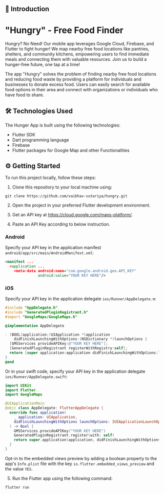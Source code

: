 ## 🚀 Introduction

# "Hungry" - Free Food Finder
<p>Hungry? No Need! Our mobile app leverages Google Cloud, Firebase, and Flutter to fight hunger! We map nearby free food locations like pantries, shelters, and community kitchens, empowering users to find immediate meals and connecting them with valuable resources. Join us to build a hunger-free future, one tap at a time!</p>

<p>The app "Hungry" solves the problem of finding nearby free food locations and reducing food waste by providing a platform for individuals and businesses to donate excess food. Users can easily search for available food options in their area and connect with organizations or individuals who have food to share.</p>

## 🛠️ Technologies Used

The Hunger App is built using the following technologies:

- Flutter SDK
- Dart programming language
- Firebase 
- Flutter packages for Google Map and other Functionalities



## ⚙️ Getting Started

To run this project locally, follow these steps:

1. Clone this repository to your local machine using:
```
git clone https://github.com/vaibhav-sutariya/hungry.git
```

2. Open the project in your preferred Flutter development environment.

3. Get an API key at <https://cloud.google.com/maps-platform/>.

4. Paste an API Key according to below instruction.

### Android

Specify your API key in the application manifest `android/app/src/main/AndroidManifest.xml`:

```xml
<manifest ...
  <application ...
    <meta-data android:name="com.google.android.geo.API_KEY"
               android:value="YOUR KEY HERE"/>
```

### iOS

Specify your API key in the application delegate `ios/Runner/AppDelegate.m`:

```objectivec
#include "AppDelegate.h"
#include "GeneratedPluginRegistrant.h"
#import "GoogleMaps/GoogleMaps.h"

@implementation AppDelegate

- (BOOL)application:(UIApplication *)application
    didFinishLaunchingWithOptions:(NSDictionary *)launchOptions {
  [GMSServices provideAPIKey:@"YOUR KEY HERE"];
  [GeneratedPluginRegistrant registerWithRegistry:self];
  return [super application:application didFinishLaunchingWithOptions:launchOptions];
}
@end
```

Or in your swift code, specify your API key in the application delegate `ios/Runner/AppDelegate.swift`:

```swift
import UIKit
import Flutter
import GoogleMaps

@UIApplicationMain
@objc class AppDelegate: FlutterAppDelegate {
  override func application(
    _ application: UIApplication,
    didFinishLaunchingWithOptions launchOptions: [UIApplicationLaunchOptionsKey: Any]?
  ) -> Bool {
    GMSServices.provideAPIKey("YOUR KEY HERE")
    GeneratedPluginRegistrant.register(with: self)
    return super.application(application, didFinishLaunchingWithOptions: launchOptions)
  }
}
```
Opt-in to the embedded views preview by adding a boolean property to the app's `Info.plist` file
with the key `io.flutter.embedded_views_preview` and the value `YES`.

5. Run the Flutter app using the following command:

```
flutter run
```


